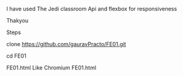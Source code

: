 I have used The Jedi classroom Api and flexbox for responsiveness 

Thakyou 


Steps 

clone https://github.com/gauravPracto/FE01.git


cd FE01


<BrowserName> FE01.html Like Chromium FE01.html
